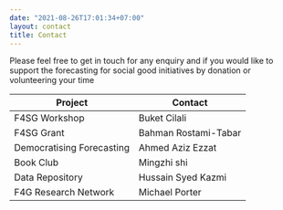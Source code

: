 ```yaml
---
date: "2021-08-26T17:01:34+07:00"
layout: contact
title: Contact
---
```


Please feel free to get in touch for any enquiry and if you would like to support the forecasting for social good initiatives by donation or volunteering your time

| Project                    | Contact              |
| -------------------------- | ---------------------|
| F4SG Workshop              | Buket Cilali         |
| F4SG Grant                 | Bahman Rostami-Tabar |
| Democratising Forecasting  | Ahmed Aziz Ezzat     |
| Book Club                  | Mingzhi shi          |
| Data Repository            | Hussain Syed Kazmi   |
| F4G Research Network       | Michael Porter       |
